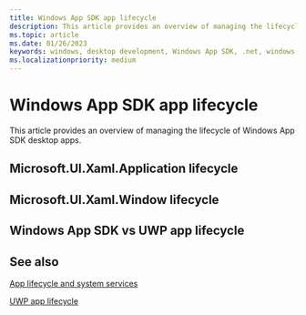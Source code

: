 ```yaml
---
title: Windows App SDK app lifecycle
description: This article provides an overview of managing the lifecycle of Windows App SDK apps.
ms.topic: article
ms.date: 01/26/2023
keywords: windows, desktop development, Windows App SDK, .net, windows 10, windows 11, winui, app lifecycle
ms.localizationpriority: medium
---
```


# Windows App SDK app lifecycle

This article provides an overview of managing the lifecycle of Windows App SDK desktop apps.

## Microsoft.UI.Xaml.Application lifecycle

## Microsoft.UI.Xaml.Window lifecycle

## Windows App SDK vs UWP app lifecycle

## See also

[App lifecycle and system services](/windows/apps/develop/app-lifecycle-and-system-services)

[UWP app lifecycle](/windows/uwp/launch-resume/app-lifecycle)
